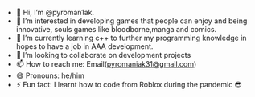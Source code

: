 - 👋 Hi, I’m @pyroman1ak.
- 👀 I’m interested in developing games that people can enjoy and being innovative, souls games like bloodborne,manga and comics.
- 🌱 I’m currently learning c++ to further my programming knowledge in hopes to have a job in AAA development.
- 💞️ I’m looking to collaborate on development projects
- 📫 How to reach me: Email(pyromaniak31@gmail.com)
- 😄 Pronouns: he/him
- ⚡ Fun fact: I learnt how to code from Roblox during the pandemic 😎

<!---
pyroman1ak/pyroman1ak is a ✨ special ✨ repository because its `README.md` (this file) appears on your GitHub profile.
You can click the Preview link to take a look at your changes.
--->
